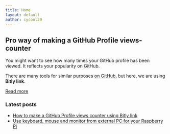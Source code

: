 ```yaml
---
title: Home
layout: default
author: cycool29
---
```



## Pro way of making a GitHub Profile views-counter

You might want to see how many times your GitHub profile has been viewed. It reflects your popularity on GitHub.

There are many tools for similar purposes [on GitHub](https://github.com/search?q=github+profile+counter), but here, we are using **Bitly link**. 


[Read more](https://cycool29.github.io/post/000002)

### Latest posts

- [How to make a GitHub Profile views counter using Bitly link](/post/000002)
- [Use keyboard, mouse and monitor from external PC for your Raspberry Pi](/post/000001)
